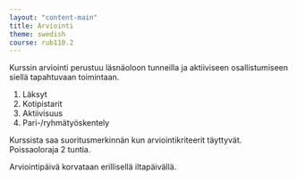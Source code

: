 ```yaml
---
layout: "content-main"
title: Arviointi
theme: swedish
course: rub110.2
---
```


Kurssin arviointi perustuu läsnäoloon tunneilla ja aktiiviseen osallistumiseen siellä tapahtuvaan toimintaan.

1. Läksyt 
2. Kotipistarit
3. Aktiivisuus
4. Pari-/ryhmätyöskentely

Kurssista saa suoritusmerkinnän kun arviointikriteerit täyttyvät. Poissaoloraja 2 tuntia. 

Arviointipäivä korvataan erillisellä iltapäivällä.
